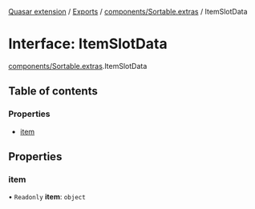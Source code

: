 [Quasar extension](../index.md) / [Exports](../modules.md) / [components/Sortable.extras](../modules/components_Sortable_extras.md) / ItemSlotData

# Interface: ItemSlotData

[components/Sortable.extras](../modules/components_Sortable_extras.md).ItemSlotData

## Table of contents

### Properties

- [item](components_Sortable_extras.ItemSlotData.md#item)

## Properties

### item

• `Readonly` **item**: `object`

